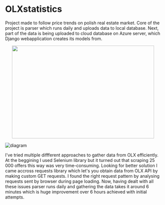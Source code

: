 # OLXstatistics

  Project made to follow price trends on polish real estate market. Core of the project is parser which runs daily and uploads data to local database. Next, part of the data is being uploaded to cloud database on Azure server, which Django webapplication creates its models from. 
  
  <p align="center">
  <img width="460" height="300" src="[http://www.fillmurray.com/460/300](https://user-images.githubusercontent.com/113203886/196746636-92388b46-4142-4457-9c50-76300260f81a.jpg)">
  </p>
  
  
  ![diagram](https://user-images.githubusercontent.com/113203886/196746636-92388b46-4142-4457-9c50-76300260f81a.jpg)

  
  I've tried multiple diffferent approaches to gather data from OLX efficiently. At the beggining I used Selenium library but it turned out that scraping 25 000 offers this way was very time-consuming. Looking for better solution I came accross requests library which let's you obtain data from OLX API by making custom GET requests. I found the right request pattern by analysing requests sent by browser during page loading. 
  Now, having dealt with all these issues parser runs daily and gathering the data takes it around 6 minutes which is huge improvement over 6 hours achieved with initial attempts.
